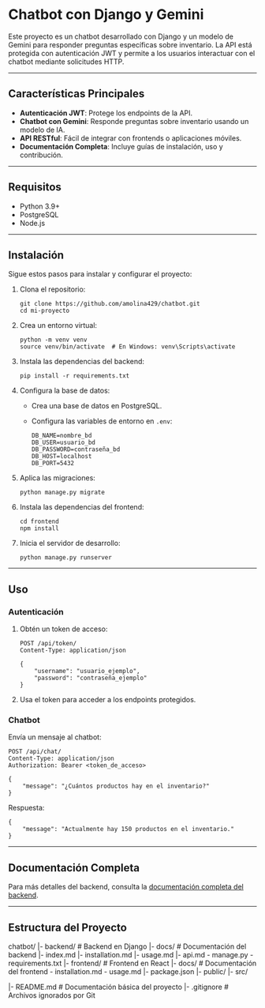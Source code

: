 # Chatbot con Django y Gemini

Este proyecto es un chatbot desarrollado con Django y un modelo de Gemini para responder preguntas específicas sobre inventario. La API está protegida con autenticación JWT y permite a los usuarios interactuar con el chatbot mediante solicitudes HTTP.

---

## Características Principales

- **Autenticación JWT**: Protege los endpoints de la API.
- **Chatbot con Gemini**: Responde preguntas sobre inventario usando un modelo de IA.
- **API RESTful**: Fácil de integrar con frontends o aplicaciones móviles.
- **Documentación Completa**: Incluye guías de instalación, uso y contribución.

---

## Requisitos

- Python 3.9+
- PostgreSQL
- Node.js

---

## Instalación

Sigue estos pasos para instalar y configurar el proyecto:

1. Clona el repositorio:

       git clone https://github.com/amolina429/chatbot.git
       cd mi-proyecto

2. Crea un entorno virtual:

       python -m venv venv
       source venv/bin/activate  # En Windows: venv\Scripts\activate

3. Instala las dependencias del backend:

       pip install -r requirements.txt

4. Configura la base de datos:
   - Crea una base de datos en PostgreSQL.
   - Configura las variables de entorno en `.env`:

         DB_NAME=nombre_bd
         DB_USER=usuario_bd
         DB_PASSWORD=contraseña_bd
         DB_HOST=localhost
         DB_PORT=5432

5. Aplica las migraciones:

       python manage.py migrate

6. Instala las dependencias del frontend:

       cd frontend
       npm install

7. Inicia el servidor de desarrollo:

       python manage.py runserver

---

## Uso

### Autenticación

1. Obtén un token de acceso:

       POST /api/token/
       Content-Type: application/json

       {
           "username": "usuario_ejemplo",
           "password": "contraseña_ejemplo"
       }

2. Usa el token para acceder a los endpoints protegidos.

### Chatbot

Envía un mensaje al chatbot:

    POST /api/chat/
    Content-Type: application/json
    Authorization: Bearer <token_de_acceso>

    {
        "message": "¿Cuántos productos hay en el inventario?"
    }

Respuesta:

    {
        "message": "Actualmente hay 150 productos en el inventario."
    }

---

## Documentación Completa

Para más detalles del backend, consulta la [documentación completa del backend](backend/docs/index.md).

---

## Estructura del Proyecto
chatbot/
  |- backend/ # Backend en Django
     |- docs/ # Documentación del backend
       |- index.md
       |- installation.md
       |- usage.md
       |- api.md
     - manage.py
     - requirements.txt
  |- frontend/ # Frontend en React
     |- docs/ # Documentación del frontend
       - installation.md
       - usage.md
     |- package.json
     |- public/
     |- src/

  |- README.md # Documentación básica del proyecto
  |- .gitignore # Archivos ignorados por Git
